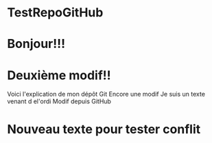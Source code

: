 # TestRepoGitHub
# Bonjour!!!
# Deuxième modif!!

Voici l'explication de mon dépôt Git
Encore une modif
Je suis un texte venant d el'ordi
Modif depuis GitHub

# Nouveau texte pour tester conflit
